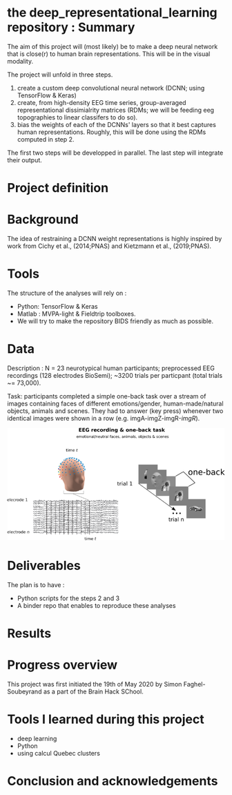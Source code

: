 # the deep_representational_learning repository : Summary

The aim of this project will (most likely) be to make a deep neural network that is close(r) to human brain representations. This will be in the visual modality.

 
The project will unfold in three steps. 

1) create a custom deep convolutional neural network (DCNN; using  TensorFlow & Keras)
2) create, from high-density EEG time series, group-averaged representational dissimialrity matrices (RDMs; we will be feeding eeg topographies to linear classifers to do so).
3) bias the weights of each of the DCNNs' layers so that it best captures human representations. Roughly, this will be done using the RDMs computed in step 2. 

The first two steps will be developped in parallel. The last step will integrate their output.

# Project definition
# Background

The idea of restraining a DCNN  weight representations is highly inspired by work from Cichy et al., (2014;PNAS) and Kietzmann et al., (2019;PNAS).


# Tools

The structure of the analyses  will rely on :

- Python: TensorFlow & Keras
- Matlab : MVPA-light & Fieldtrip toolboxes.
- We will try to make the repository BIDS friendly as much as possible.

# Data

Description : N = 23 neurotypical human participants; preprocessed EEG recordings (128 electrodes BioSemi); 
~3200 trials per particpant (total trials ~= 73,000).

Task: participants completed a simple one-back task over a stream of images containing faces of different emotions/gender, human-made/natural objects, animals and scenes.
They had to answer (key press) whenever two identical images were shown in a row (e.g. imgA-imgZ-imgR-*imgR*).

![alt text](methods_eeg_oneback.png)


# Deliverables

The plan is to have : 


- Python scripts for the steps 2 and 3
- A binder repo that enables to reproduce these analyses


# Results
# Progress overview
 This project was first initiated the 19th of May 2020 by Simon Faghel-Soubeyrand as a part of the Brain Hack SChool.


# Tools I learned during this project
- deep learning
- Python
- using calcul Quebec clusters


# Conclusion and acknowledgements
 

